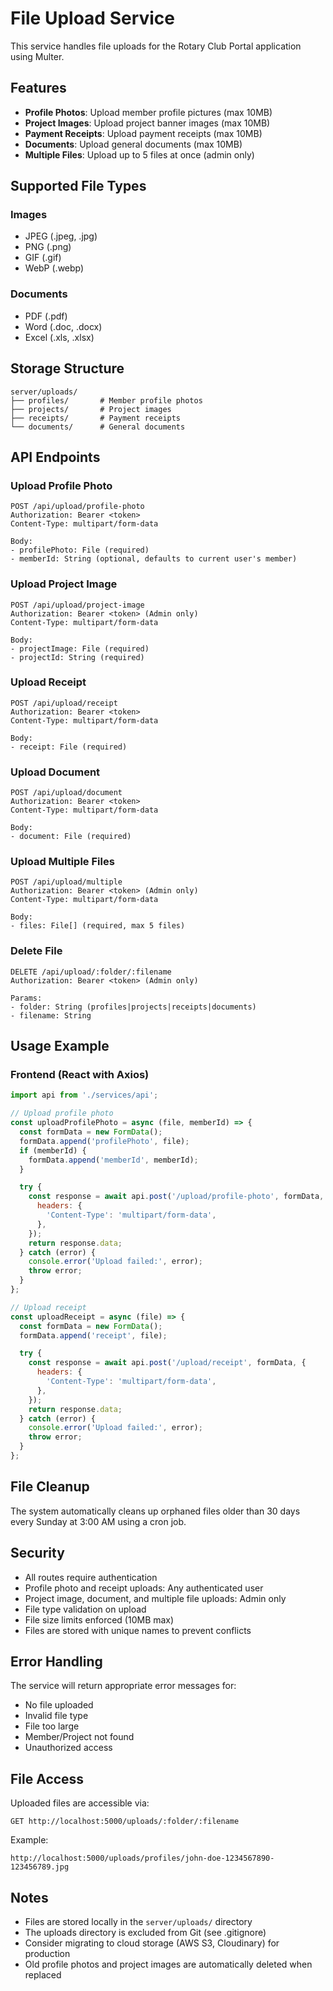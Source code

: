 # File Upload Service

This service handles file uploads for the Rotary Club Portal application using Multer.

## Features

- **Profile Photos**: Upload member profile pictures (max 10MB)
- **Project Images**: Upload project banner images (max 10MB)
- **Payment Receipts**: Upload payment receipts (max 10MB)
- **Documents**: Upload general documents (max 10MB)
- **Multiple Files**: Upload up to 5 files at once (admin only)

## Supported File Types

### Images
- JPEG (.jpeg, .jpg)
- PNG (.png)
- GIF (.gif)
- WebP (.webp)

### Documents
- PDF (.pdf)
- Word (.doc, .docx)
- Excel (.xls, .xlsx)

## Storage Structure

```
server/uploads/
├── profiles/       # Member profile photos
├── projects/       # Project images
├── receipts/       # Payment receipts
└── documents/      # General documents
```

## API Endpoints

### Upload Profile Photo
```
POST /api/upload/profile-photo
Authorization: Bearer <token>
Content-Type: multipart/form-data

Body:
- profilePhoto: File (required)
- memberId: String (optional, defaults to current user's member)
```

### Upload Project Image
```
POST /api/upload/project-image
Authorization: Bearer <token> (Admin only)
Content-Type: multipart/form-data

Body:
- projectImage: File (required)
- projectId: String (required)
```

### Upload Receipt
```
POST /api/upload/receipt
Authorization: Bearer <token>
Content-Type: multipart/form-data

Body:
- receipt: File (required)
```

### Upload Document
```
POST /api/upload/document
Authorization: Bearer <token>
Content-Type: multipart/form-data

Body:
- document: File (required)
```

### Upload Multiple Files
```
POST /api/upload/multiple
Authorization: Bearer <token> (Admin only)
Content-Type: multipart/form-data

Body:
- files: File[] (required, max 5 files)
```

### Delete File
```
DELETE /api/upload/:folder/:filename
Authorization: Bearer <token> (Admin only)

Params:
- folder: String (profiles|projects|receipts|documents)
- filename: String
```

## Usage Example

### Frontend (React with Axios)

```javascript
import api from './services/api';

// Upload profile photo
const uploadProfilePhoto = async (file, memberId) => {
  const formData = new FormData();
  formData.append('profilePhoto', file);
  if (memberId) {
    formData.append('memberId', memberId);
  }

  try {
    const response = await api.post('/upload/profile-photo', formData, {
      headers: {
        'Content-Type': 'multipart/form-data',
      },
    });
    return response.data;
  } catch (error) {
    console.error('Upload failed:', error);
    throw error;
  }
};

// Upload receipt
const uploadReceipt = async (file) => {
  const formData = new FormData();
  formData.append('receipt', file);

  try {
    const response = await api.post('/upload/receipt', formData, {
      headers: {
        'Content-Type': 'multipart/form-data',
      },
    });
    return response.data;
  } catch (error) {
    console.error('Upload failed:', error);
    throw error;
  }
};
```

## File Cleanup

The system automatically cleans up orphaned files older than 30 days every Sunday at 3:00 AM using a cron job.

## Security

- All routes require authentication
- Profile photo and receipt uploads: Any authenticated user
- Project image, document, and multiple file uploads: Admin only
- File type validation on upload
- File size limits enforced (10MB max)
- Files are stored with unique names to prevent conflicts

## Error Handling

The service will return appropriate error messages for:
- No file uploaded
- Invalid file type
- File too large
- Member/Project not found
- Unauthorized access

## File Access

Uploaded files are accessible via:
```
GET http://localhost:5000/uploads/:folder/:filename
```

Example:
```
http://localhost:5000/uploads/profiles/john-doe-1234567890-123456789.jpg
```

## Notes

- Files are stored locally in the `server/uploads/` directory
- The uploads directory is excluded from Git (see .gitignore)
- Consider migrating to cloud storage (AWS S3, Cloudinary) for production
- Old profile photos and project images are automatically deleted when replaced
